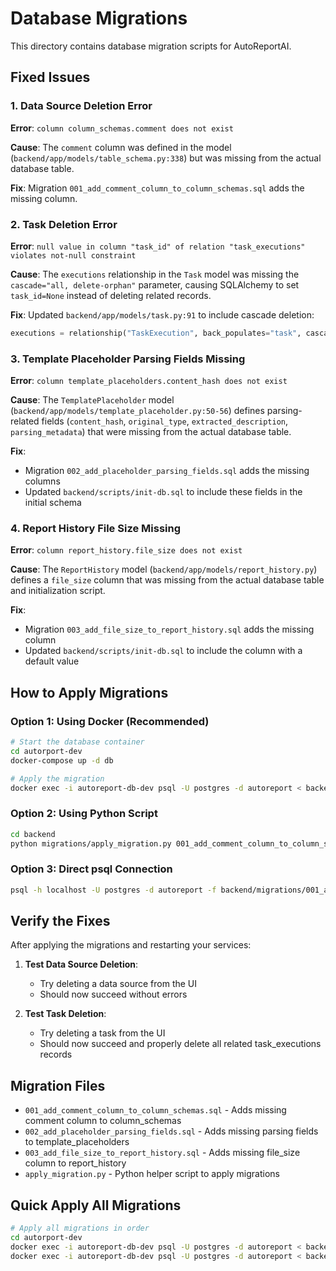 # Database Migrations

This directory contains database migration scripts for AutoReportAI.

## Fixed Issues

### 1. Data Source Deletion Error
**Error**: `column column_schemas.comment does not exist`

**Cause**: The `comment` column was defined in the model (`backend/app/models/table_schema.py:338`) but was missing from the actual database table.

**Fix**: Migration `001_add_comment_column_to_column_schemas.sql` adds the missing column.

### 2. Task Deletion Error
**Error**: `null value in column "task_id" of relation "task_executions" violates not-null constraint`

**Cause**: The `executions` relationship in the `Task` model was missing the `cascade="all, delete-orphan"` parameter, causing SQLAlchemy to set `task_id=None` instead of deleting related records.

**Fix**: Updated `backend/app/models/task.py:91` to include cascade deletion:
```python
executions = relationship("TaskExecution", back_populates="task", cascade="all, delete-orphan")
```

### 3. Template Placeholder Parsing Fields Missing
**Error**: `column template_placeholders.content_hash does not exist`

**Cause**: The `TemplatePlaceholder` model (`backend/app/models/template_placeholder.py:50-56`) defines parsing-related fields (`content_hash`, `original_type`, `extracted_description`, `parsing_metadata`) that were missing from the actual database table.

**Fix**:
- Migration `002_add_placeholder_parsing_fields.sql` adds the missing columns
- Updated `backend/scripts/init-db.sql` to include these fields in the initial schema

### 4. Report History File Size Missing
**Error**: `column report_history.file_size does not exist`

**Cause**: The `ReportHistory` model (`backend/app/models/report_history.py`) defines a `file_size` column that was missing from the actual database table and initialization script.

**Fix**:
- Migration `003_add_file_size_to_report_history.sql` adds the missing column
- Updated `backend/scripts/init-db.sql` to include the column with a default value

## How to Apply Migrations

### Option 1: Using Docker (Recommended)
```bash
# Start the database container
cd autorport-dev
docker-compose up -d db

# Apply the migration
docker exec -i autoreport-db-dev psql -U postgres -d autoreport < backend/migrations/001_add_comment_column_to_column_schemas.sql
```

### Option 2: Using Python Script
```bash
cd backend
python migrations/apply_migration.py 001_add_comment_column_to_column_schemas.sql
```

### Option 3: Direct psql Connection
```bash
psql -h localhost -U postgres -d autoreport -f backend/migrations/001_add_comment_column_to_column_schemas.sql
```

## Verify the Fixes

After applying the migrations and restarting your services:

1. **Test Data Source Deletion**:
   - Try deleting a data source from the UI
   - Should now succeed without errors

2. **Test Task Deletion**:
   - Try deleting a task from the UI
   - Should now succeed and properly delete all related task_executions records

## Migration Files

- `001_add_comment_column_to_column_schemas.sql` - Adds missing comment column to column_schemas
- `002_add_placeholder_parsing_fields.sql` - Adds missing parsing fields to template_placeholders
- `003_add_file_size_to_report_history.sql` - Adds missing file_size column to report_history
- `apply_migration.py` - Python helper script to apply migrations

## Quick Apply All Migrations

```bash
# Apply all migrations in order
cd autorport-dev
docker exec -i autoreport-db-dev psql -U postgres -d autoreport < backend/migrations/001_add_comment_column_to_column_schemas.sql
docker exec -i autoreport-db-dev psql -U postgres -d autoreport < backend/migrations/002_add_placeholder_parsing_fields.sql
```
